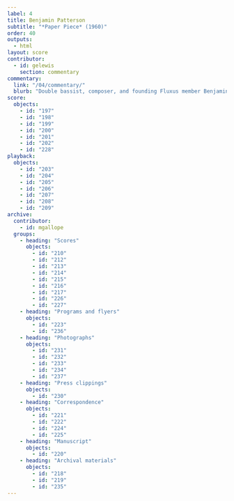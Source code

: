 ```yaml
---
label: 4
title: Benjamin Patterson
subtitle: "*Paper Piece* (1960)"
order: 40
outputs: 
  - html
layout: score
contributor:
  - id: gelewis
    section: commentary
commentary:
  link: "/04/commentary/"
  blurb: "Double bassist, composer, and founding Fluxus member Benjamin Patterson wrote *Paper Piece* in 1960 as part of a holiday letter written from Cologne, Germany, to his parents in Pittsburgh. It is a work of experimental notation that nearly any group can play; one need only assemble sheets and bags of paper and follow the instructions to shake, break, tear, crumple, rumple, bumple, rub, scrub, twist, poof, and pop! Democratic in spirit and undeniably fun, *Paper Piece* would go on to become one of the most loved and performed Fluxus event scores from the 1960s and ’70s."
score:
  objects:
    - id: "197"
    - id: "198"
    - id: "199"
    - id: "200"
    - id: "201"
    - id: "202"
    - id: "228"
playback:
  objects:
    - id: "203"
    - id: "204"
    - id: "205"
    - id: "206"
    - id: "207"
    - id: "208"
    - id: "209"
archive: 
  contributor:
    - id: mgallope
  groups:
    - heading: "Scores"
      objects:
        - id: "210"
        - id: "212"
        - id: "213"
        - id: "214"
        - id: "215"
        - id: "216"
        - id: "217"
        - id: "226"
        - id: "227"
    - heading: "Programs and flyers"
      objects:
        - id: "223"
        - id: "236"
    - heading: "Photographs"
      objects:
        - id: "231"
        - id: "232"
        - id: "233"
        - id: "234"
        - id: "237"
    - heading: "Press clippings"
      objects:
        - id: "230"
    - heading: "Correspondence"
      objects:
        - id: "221"
        - id: "222"
        - id: "224"
        - id: "225"
    - heading: "Manuscript"
      objects:
        - id: "220"
    - heading: "Archival materials"
      objects:
        - id: "218"
        - id: "219"
        - id: "235"
---
```

